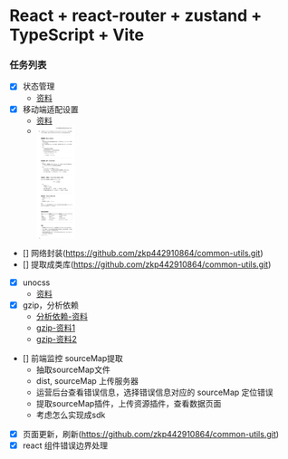 # React + react-router + zustand + TypeScript + Vite

### 任务列表

- [x] 状态管理
    - [资料](https://awesomedevin.github.io/zustand-vue/docs/introduce/start/zustand)
- [x] 移动端适配设置
    - [资料](https://blog.csdn.net/weixin_57677300/article/details/129164050)
    - <img src="md/QQ截图20241015103017.png" height="200" alt="window.devicePixelRatio" style="vertical-align:top;" />
- [] 网络封装(https://github.com/zkp442910864/common-utils.git)
- [] 提取成类库(https://github.com/zkp442910864/common-utils.git)
- [x] unocss
    - [资料](https://unocss.dev/integrations/vite)
- [x] gzip，分析依赖
    - [分析依赖-资料](https://www.mulingyuer.com/archives/1033/)
    - [gzip-资料1](https://github.com/nonzzz/vite-plugin-compression)
    - [gzip-资料2](https://github.com/KusStar/vite-bundle-visualizer)
- [] 前端监控 sourceMap提取
    - 抽取sourceMap文件
    - dist, sourceMap 上传服务器
    - 运营后台查看错误信息，选择错误信息对应的 sourceMap 定位错误
    - 提取sourceMap插件，上传资源插件，查看数据页面
    - 考虑怎么实现成sdk
- [x] 页面更新，刷新(https://github.com/zkp442910864/common-utils.git)
- [x] react 组件错误边界处理
